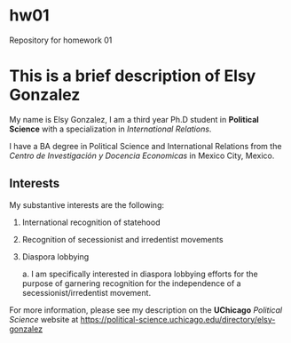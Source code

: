 # hw01
Repository for homework 01

# This is a brief description of Elsy Gonzalez

My name is Elsy Gonzalez, I am a third year Ph.D student in **Political Science** with a specialization in *International Relations*.

I have a BA degree in Political Science and International Relations from the *Centro de Investigación y Docencia Economicas* in Mexico City, Mexico.

## Interests

My substantive interests are the following:

1. International recognition of statehood

2. Recognition of secessionist and irredentist movements

3. Diaspora lobbying

    a. I am specifically interested in diaspora lobbying efforts for the purpose of garnering recognition for the independence of a secessionist/irredentist movement.
    
For more information, please see my description on the **UChicago** *Political Science* website at https://political-science.uchicago.edu/directory/elsy-gonzalez
